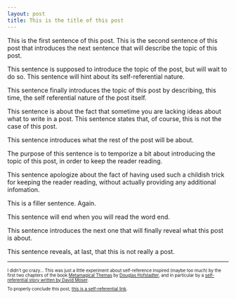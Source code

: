 ```yaml
---
layout: post
title: This is the title of this post
---
```


This is the first sentence of this post. This is the second sentence of this post that introduces the next sentence that will describe the topic of this post. 

This sentence is supposed to introduce the topic of the post, but will wait to do so. This sentence will hint about its self-referential nature.

This sentence finally introduces the topic of this post by describing, this time, the self referential nature of the post itself.

This sentence is about the fact that sometime you are lacking ideas about what to write in a post. This sentence states that, of course, this is not the case of this post.

This sentence introduces what the rest of the post will be about.

The purpose of this sentence is to temporize a bit about introducing the topic of this post, in order to keep the reader reading.

This sentence apologize about the fact of having used such a childish trick for keeping the reader reading, without actually providing any additional infomation.

This is a filler sentence. Again.

This sentence will end when you will read the word end.

This sentence introduces the next one that will finally reveal what this post is about.

This sentence reveals, at last, that this is not really a post.

---

<div style="font-size: 0.7em">
<p>I didn't go crazy... This was just a little experiment about self-reference inspired (maybe too much) by the first two chapters of the book <a href="http://en.wikipedia.org/wiki/Metamagical_Themas">Metamagical Themas</a> by <a href="http://en.wikipedia.org/wiki/Douglas_Hofstadter">Douglas Hofstadter</a>, and in particular by a <a href="http://consc.net/misc/moser.html">self-referential story written by David Moser</a>.</p>
<p>To properly conclude this post, <a href="#">this is a self-referential link</a>.</p>
</div>


